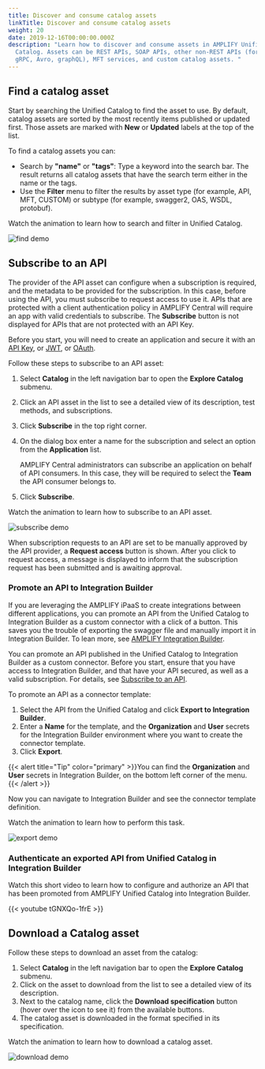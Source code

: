 ```yaml
---
title: Discover and consume catalog assets
linkTitle: Discover and consume catalog assets
weight: 20
date: 2019-12-16T00:00:00.000Z
description: "Learn how to discover and consume assets in AMPLIFY Unified
  Catalog. Assets can be REST APIs, SOAP APIs, other non-REST APIs (for example,
  gRPC, Avro, graphQL), MFT services, and custom catalog assets. "
---
```


## Find a catalog asset

Start by searching the Unified Catalog to find the asset to use. By default, catalog assets are sorted by the most recently items published or updated first. Those assets are marked with **New** or **Updated** labels at the top of the list.  

To find a catalog assets you can:

* Search by **"name"** or **"tags"**: Type a keyword into the search bar. The result returns all catalog assets that have the search term either in the name or the tags.
* Use the **Filter** menu to filter the results by asset type (for example, API, MFT, CUSTOM) or subtype (for example, swagger2, OAS, WSDL, protobuf).

Watch the animation to learn how to search and filter in Unified Catalog.  

![find demo](/Images/central/catalog/find_demo.gif)

## Subscribe to an API

The provider of the API asset can configure when a subscription is required, and the metadata to be provided for the subscription. In this case, before using the API, you must subscribe to request access to use it. APIs that are protected with a client authentication policy in AMPLIFY Central will require an app with valid credentials to subscribe. The **Subscribe** button is not displayed for APIs that are not protected with an API Key.

Before you start, you will need to create an application and secure it with an [API Key](/docs/central/quickstart/), or [JWT](/docs/central/secure_api_jwt/), or [OAuth](/docs/central/feauth_oauth/).

Follow these steps to subscribe to an API asset:

1. Select **Catalog** in the left navigation bar to open the **Explore Catalog** submenu.
2. Click an API asset in the list to see a detailed view of its description, test methods, and subscriptions.
3. Click **Subscribe** in the top right corner.
4. On the dialog box enter a name for the subscription and select an option from the **Application** list.
  
    AMPLIFY Central administrators can subscribe an application on behalf of API consumers. In this case, they will be required to select the **Team** the API consumer belongs to.

5. Click **Subscribe**.

Watch the animation to learn how to subscribe to an API asset.

![subscribe demo](/Images/central/catalog/subscribe_demo.gif)

When subscription requests to an API are set to be manually approved by the API provider, a **Request access** button is shown. After you click to request access, a message is displayed to inform that the subscription request has been submitted and is awaiting approval.

### Promote an API to Integration Builder

If you are leveraging the AMPLIFY iPaaS to create integrations between different applications, you can promote an API from the Unified Catalog to Integration Builder as a custom connector with a click of a button. This saves you the trouble of exporting the swagger file and manually import it in Integration Builder. To lean more, see [AMPLIFY Integration Builder](https://docs.axway.com/bundle/AMPLIFY_Integration_Builder_allOS_en/page/amplify_integration_builder.html).

You can promote an API published in the Unified Catalog to Integration Builder as a custom connector. Before you start, ensure that you have access to Integration Builder, and that have your API secured, as well as a valid subscription. For details, see [Subscribe to an API](#subscribe-to-an-api).

To promote an API as a connector template:

1. Select the API from the Unified Catalog and click **Export to Integration Builder**.
2. Enter a **Name** for the template, and the **Organization** and **User** secrets for the Integration Builder environment where you want to create the connector template.
3. Click **Export**.

{{< alert title="Tip" color="primary" >}}You can find the **Organization** and **User** secrets in Integration Builder, on the bottom left corner of the menu.{{< /alert >}}

Now you can navigate to Integration Builder and see the connector template definition.

Watch the animation to learn how to perform this task.

![export demo](/Images/central/catalog_export.gif)

### Authenticate an exported API from Unified Catalog in Integration Builder

Watch this short video to learn how to configure and authorize an API that has been promoted from AMPLIFY Unified Catalog into Integration Builder.

{{< youtube tGNXQo-1frE >}}

## Download a Catalog asset

Follow these steps to download an asset from the catalog:

1. Select **Catalog** in the left navigation bar to open the **Explore Catalog** submenu.
2. Click on the asset to download from the list to see a detailed view of its description.
3. Next to the catalog name, click the **Download specification** button (hover over the icon to see it) from the available buttons.
4. The catalog asset is downloaded in the format specified in its specification.

Watch the animation to learn how to download a catalog asset.

![download demo](/Images/central/catalog/download_demo.gif)
